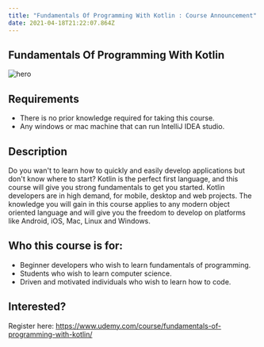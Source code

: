 ```yaml
---
title: "Fundamentals Of Programming With Kotlin : Course Announcement"
date: 2021-04-18T21:22:07.864Z
---
```

## Fundamentals Of Programming With Kotlin

![hero](img/1926050_656e.jpeg "hero")

## Requirements

* There is no prior knowledge required for taking this course.
* Any windows or mac machine that can run IntelliJ IDEA studio.

## Description

Do you wan't to learn how to quickly and easily develop applications but don't know where to start? Kotlin is the perfect first language, and this course will give you strong fundamentals to get you started. Kotlin developers are in high demand, for mobile, desktop and web projects. The knowledge you will gain in this course applies to any modern object oriented language and will give you the freedom to develop on platforms like Android, iOS, Mac, Linux and Windows.

## Who this course is for:

* Beginner developers who wish to learn fundamentals of programming.
* Students who wish to learn computer science.
* Driven and motivated individuals who wish to learn how to code.

## Interested? 

Register here: <https://www.udemy.com/course/fundamentals-of-programming-with-kotlin/>

[](https://www.udemy.com/course/fundamentals-of-programming-with-kotlin/)